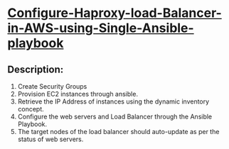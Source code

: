 # [ Configure-Haproxy-load-Balancer-in-AWS-using-Single-Ansible-playbook ](https://rohitraut3366.medium.com/deploying-web-servers-haproxy-load-balancer-on-aws-using-ansible-playbook-9ff64b8e5420)
## **Description:**
1. Create Security Groups
2. Provision EC2 instances through ansible.
3. Retrieve the IP Address of instances using the dynamic inventory concept.
4. Configure the web servers and Load Balancer through the Ansible Playbook.
5. The target nodes of the load balancer should auto-update as per the status of web servers.
